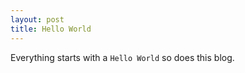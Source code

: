 ```yaml
---
layout: post
title: Hello World
---
```


Everything starts with a <code>Hello World</code> so does this blog.

